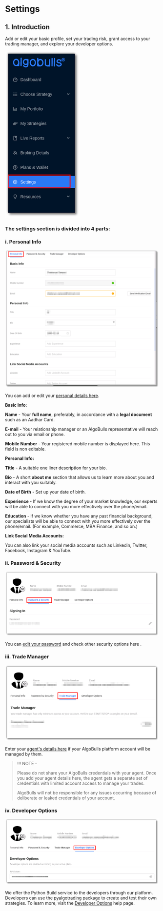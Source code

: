 # Settings

## 1. Introduction

Add or edit your basic profile, set your trading risk, grant access to your trading manager, and explore your developer options.

![Settings](imgs/settings1.png)

### The settings section is divided into 4 parts: 

### i. Personal Info

![Settings](imgs/settings2.png)

You can add or edit your [personal details here](https://app.algobulls.com/settings?section=personalInfo).

**Basic Info:**

**Name** - Your **full name**, preferably, in accordance with a **legal document** such as an Aadhar Card.

**E-mail** - Your relationship manager or an AlgoBulls representative will reach out to you via email or phone.

**Mobile Number** - Your registered mobile number is displayed here. This field is non editable.

**Personal Info:**

**Title** - A suitable one liner description for your bio.

**Bio** - A short **about me** section that allows us to learn more about you and interact with you suitably.

**Date of Birth** - Set up your date of birth.

**Experience** - If we know the degree of your market knowledge, our experts will be able to connect with you more effectively over the phone/email.

**Education** - If we know whether you have any past financial background, our specialists will be able to connect with you more effectively over the phone/email. (For example, Commerce, MBA Finance, and so on.)

**Link Social Media Accounts:**

You can also link your social media accounts such as Linkedin, Twitter, Facebook, Instagram & YouTube.

### ii. Password & Security

![Settings](imgs/settings3.png)

You can [edit your password](https://app.algobulls.com/settings?section=password%26Security) and check other security options here .


### iii. Trade Manager

![Settings](imgs/settings4.png)

Enter your [agent's details here](https://app.algobulls.com/settings?section=tradeManager) if your AlgoBulls platform account will be managed by them.

>!!! NOTE - 
>
> Please do not share your AlgoBulls credentials with your agent. Once you add your agent details here, the agent gets a separate set of credentials with limited account access to manage your trades.
>    
>AlgoBulls will not be responsible for any issues occurring because of deliberate or leaked credentials of your account.

### iv. Developer Options

![Settings](imgs/settings5.png)

We offer the Python Build service to the developers through our platform. Developers can use the [pyalgotrading](https://github.com/algobulls/pyalgotrading/)  package to create and test their own strategies. To learn more, visit the [Developer Options](../developers.md) help page.
